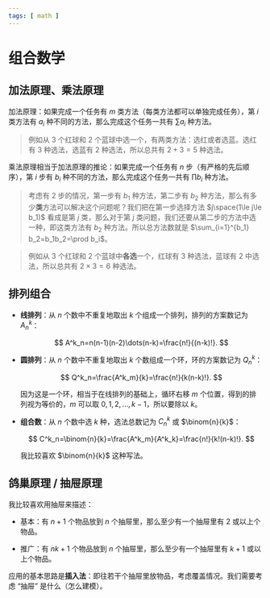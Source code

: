 ```yaml
---
tags: [ math ]
---
```

# 组合数学

## 加法原理、乘法原理

加法原理：如果完成一个任务有 $m$ 类方法（每类方法都可以单独完成任务），第 $i$ 类方法有 $a_i$ 种不同的方法，那么完成这个任务一共有 $\sum a_i$ 种方法。

> 例如从 3 个红球和 2 个蓝球中选一个，有两类方法：选红或者选蓝。选红有 3 种选法，选蓝有 2 种选法，所以总共有 $2+3=5$ 种选法。

乘法原理相当于加法原理的推论：如果完成一个任务有 $n$ 步（有严格的先后顺序），第 $i$ 步有 $b_i$ 种不同的方法，那么完成这个任务一共有 $\prod b_i$ 种方法。

> 考虑有 2 步的情况，第一步有 $b_1$ 种方法，第二步有 $b_2$ 种方法，那么有多少**类**方法可以解决这个问题呢？我们把在第一步选择方法 $j\space(1\le j\le b_1)$ 看成是第 $j$ 类，那么对于第 $j$ 类问题，我们还要从第二步的方法中选一种，即这类方法有 $b_2$ 种方法。所以总方法数就是 $\sum_{i=1}^{b_1} b_2=b_1b_2=\prod b_i$。

> 例如从 3 个红球和 2 个蓝球中**各选**一个，红球有 3 种选法，蓝球有 2 中选法，所以总共有 $2\times3=6$ 种选法。

## 排列组合

- **线排列**：从 $n$ 个数中不重复地取出 $k$ 个组成一个排列，排列的方案数记为 $A^k_n$：
  
  $$
  A^k_n=n(n-1)(n-2)\dots(n-k)=\frac{n!}{(n-k)!}.
  $$

- **圆排列**：从 $n$ 个数中不重复地取出 $k$ 个数组成一个环，环的方案数记为 $Q^k_n$：
  
  $$
  Q^k_n=\frac{A^k_m}{k}=\frac{n!}{k(n-k)!}.
  $$
  
  因为这是一个环，相当于在线排列的基础上，循环右移 $m$ 个位置，得到的排列视为等价的，$m$ 可以取 $0,1,2,\dots,k-1$，所以要除以 $k$。

- **组合数**：从 $n$ 个数中选 $k$ 种，选法总数记为 $C^k_n$ 或 $\binom{n}{k}$：
  
  $$
  C^k_n=\binom{n}{k}=\frac{A^k_m}{A^k_k}=\frac{n!}{k!(n-k)!}.
  $$
  
  我比较喜欢 $\binom{n}{k}$ 这种写法。

## 鸽巢原理 / 抽屉原理

我比较喜欢用抽屉来描述：

- 基本：有 $n+1$ 个物品放到 $n$ 个抽屉里，那么至少有一个抽屉里有 $2$ 或以上个物品。

- 推广：有 $nk+1$ 个物品放到 $n$ 个抽屉里，那么至少有一个抽屉里有 $k+1$ 或以上个物品。

应用的基本思路是**插入法**：即往若干个抽屉里放物品，考虑覆盖情况。我们需要考虑 “抽屉” 是什么（怎么建模）。

